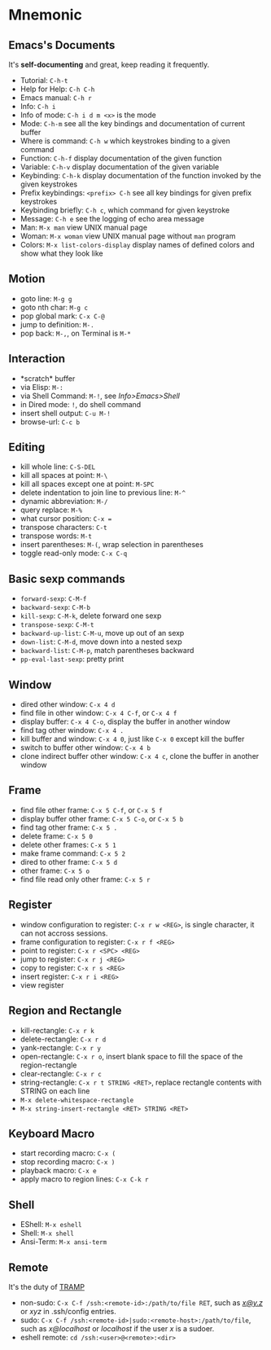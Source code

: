 # Mnemonic


## Emacs's Documents
It's **self-documenting** and great, keep reading it frequently.

* Tutorial: ```C-h-t```
* Help for Help: ```C-h C-h```
* Emacs manual: ```C-h r```
* Info: ```C-h i```
* Info of mode: ```C-h i d m <x>``` *<x>* is the mode
* Mode: ```C-h-m``` see all the key bindings and documentation of current buffer
* Where is command: ```C-h w``` which keystrokes binding to a given command
* Function: ```C-h-f``` display documentation of the given function
* Variable: ```C-h-v``` display documentation of the given variable
* Keybinding: ```C-h-k``` display documentation of the function invoked by the given keystrokes
* Prefix keybindings: ```<prefix> C-h``` see all key bindings for given prefix keystrokes
* Keybinding briefly: ```C-h c```, which command for given keystroke
* Message: ```C-h e``` see the logging of echo area message
* Man: ```M-x man``` view UNIX manual page
* Woman: ```M-x woman``` view UNIX manual page without ```man``` program
* Colors: ```M-x list-colors-display``` display names of defined colors and show what
they look like


## Motion
* goto line: ```M-g g```
* goto nth char: ```M-g c```
* pop global mark: ```C-x C-@```
* jump to definition: ```M-.```
* pop back: ```M-,```, on Terminal is ```M-*```

## Interaction
* \*scratch\* buffer
* via Elisp: ```M-:```
* via Shell Command: ```M-!```, see *Info>Emacs>Shell*
* in Dired mode: ```!```, do shell command
* insert shell output: ```C-u M-!```
* browse-url: ```C-c b```

## Editing
* kill whole line: ```C-S-DEL```
* kill all spaces at point: ```M-\```
* kill all spaces except one at point: ```M-SPC```
* delete indentation to join line to previous line: ```M-^```
* dynamic abbreviation: ```M-/```
* query replace: ```M-%```
* what cursor position: ```C-x =```
* transpose characters: ```C-t```
* transpose words: ```M-t```
* insert parentheses: ```M-(```, wrap selection in parentheses
* toggle read-only mode: ```C-x C-q```

## Basic sexp commands
* ```forward-sexp```: ```C-M-f```
* ```backward-sexp```: ```C-M-b```
* ```kill-sexp```: ```C-M-k```, delete forward one sexp
* ```transpose-sexp```: ```C-M-t```
* ```backward-up-list```: ```C-M-u```, move up out of an sexp
* ```down-list```: ```C-M-d```, move down into a nested sexp
* ```backward-list```: ```C-M-p```, match parentheses backward
* ```pp-eval-last-sexp```: pretty print


## Window
* dired other window: ```C-x 4 d```
* find file in other window: ```C-x 4 C-f```, or ```C-x 4 f```
* display buffer: ```C-x 4 C-o```, display the buffer in another window
* find tag other window: ```C-x 4 .```
* kill buffer and window: ```C-x 4 0```, just like ```C-x 0``` except kill the buffer
* switch to buffer other window: ```C-x 4 b```
* clone indirect buffer other window: ```C-x 4 c```, clone the buffer in another window

## Frame
* find file other frame: ```C-x 5 C-f```, or ```C-x 5 f```
* display buffer other frame: ```C-x 5 C-o```, or ```C-x 5 b```
* find tag other frame: ```C-x 5 .```
* delete frame: ```C-x 5 0```
* delete other frames: ```C-x 5 1```
* make frame command: ```C-x 5 2```
* dired to other frame: ```C-x 5 d```
* other frame: ```C-x 5 o```
* find file read only other frame: ```C-x 5 r```


## Register
* window configuration to register: ```C-x r w <REG>```, <REG> is single character, 
it can not accross sessions.
* frame configuration to register: ```C-x r f <REG>```
* point to register: ```C-x r <SPC> <REG>```
* jump to register: ```C-x r j <REG>```
* copy to register: ```C-x r s <REG>```
* insert register: ```C-x r i <REG>```
* view register

## Region and Rectangle
* kill-rectangle: ```C-x r k```
* delete-rectangle: ```C-x r d```
* yank-rectangle: ```C-x r y```
* open-rectangle: ```C-x r o```, insert blank space to fill the space of the region-rectangle
* clear-rectangle: ```C-x r c```
* string-rectangle: ```C-x r t STRING <RET>```, replace rectangle contents with STRING on each line
* ```M-x delete-whitespace-rectangle```
* ```M-x string-insert-rectangle <RET> STRING <RET>```

## Keyboard Macro
* start recording macro: ```C-x (```
* stop recording macro: ```C-x )```
* playback macro: ```C-x e```
* apply macro to region lines: ```C-x C-k r```


## Shell
* EShell: ```M-x eshell```
* Shell: ```M-x shell```
* Ansi-Term: ```M-x ansi-term```


## Remote
It's the duty of [TRAMP](https://www.gnu.org/software/tramp/)
* non-sudo: ```C-x C-f /ssh:<remote-id>:/path/to/file RET```, *<remote-id>* such as *x@y.z* or *xyz* in .ssh/config entries.
* sudo: ```C-x C-f /ssh:<remote-id>|sudo:<remote-host>:/path/to/file```, *<remote-host>*
such as *x@localhost* or *localhost* if the user *x* is a sudoer.
* eshell remote: ```cd /ssh:<user>@<remote>:<dir>```




